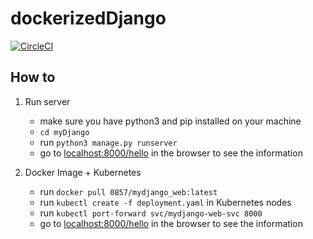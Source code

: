 # dockerizedDjango

[![CircleCI](https://circleci.com/gh/TheOnly-Co/dockerizedDjango.svg?style=svg)](https://circleci.com/gh/TheOnly-Co/dockerizedDjango)

## How to

1. Run server

   - make sure you have python3 and pip installed on your machine
   - `cd myDjango`
   - run `python3 manage.py runserver`
   - go to [localhost:8000/hello](http://localhost:8000/hello) in the browser to see the information

2. Docker Image + Kubernetes

   - run `docker pull 0857/mydjango_web:latest`
   - run `kubectl create -f deployment.yaml` in Kubernetes nodes
   - run `kubectl port-forward svc/mydjango-web-svc 8000`
   - go to [localhost:8000/hello](http://localhost:8000/hello) in the browser to see the information
